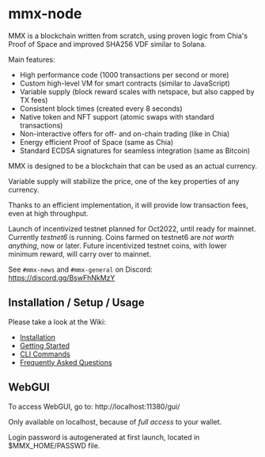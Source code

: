 # mmx-node

MMX is a blockchain written from scratch, using proven logic from Chia's Proof of Space and improved SHA256 VDF similar to Solana.

Main features:
- High performance code (1000 transactions per second or more)
- Custom high-level VM for smart contracts (similar to JavaScript)
- Variable supply (block reward scales with netspace, but also capped by TX fees)
- Consistent block times (created every 8 seconds)
- Native token and NFT support (atomic swaps with standard transactions)
- Non-interactive offers for off- and on-chain trading (like in Chia)
- Energy efficient Proof of Space (same as Chia)
- Standard ECDSA signatures for seamless integration (same as Bitcoin)

MMX is designed to be a blockchain that can be used as an actual currency.

Variable supply will stabilize the price, one of the key properties of any currency.

Thanks to an efficient implementation, it will provide low transaction fees, even at high throughput.

Launch of incentivized testnet planned for Oct2022, until ready for mainnet. Currently _testnet6_ is running. Coins farmed on testnet6 are _not worth anything_, now or later. Future incentivized testnet coins, with lower minimum reward, will carry over to mainnet.

See `#mmx-news` and `#mmx-general` on Discord: https://discord.gg/BswFhNkMzY

## Installation / Setup / Usage

Please take a look at the Wiki:

- [Installation](https://github.com/madMAx43v3r/mmx-node/wiki/Installation)
- [Getting Started](https://github.com/madMAx43v3r/mmx-node/wiki/Getting-Started)
- [CLI Commands](https://github.com/madMAx43v3r/mmx-node/wiki/CLI-Commands)
- [Frequently Asked Questions](https://github.com/madMAx43v3r/mmx-node/wiki/Frequently-Asked-Questions)

## WebGUI

To access WebGUI, go to: http://localhost:11380/gui/

Only available on localhost, because of _full access_ to your wallet.

Login password is autogenerated at first launch, located in $MMX_HOME/PASSWD file.
